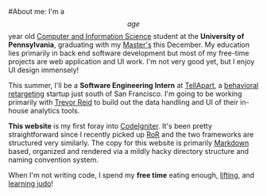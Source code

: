 #About me:
I'm a $$age$$ year old [Computer and Information Science](http://www.cis.upenn.edu) student at the **University of Pennsylvania**, graduating with my [Master's](http://www.cis.upenn.edu/grad/gradhandbook.shtml#MSE) this December. My education lies primarily in back end software development but most of my free-time projects are web application and UI work. I'm not very good yet, but I enjoy UI design immensely!

This summer, I'll be a **Software Engineering Intern** at [TellApart](tellapart.com), a [behavioral retargeting](http://en.wikipedia.org/wiki/Behavioral_retargeting) startup just south of San Francisco. I'm going to be working primarily with [Trevor Reid](http://www.linkedin.com/profile/view?id=100712316) to build out the data handling and UI of their in-house analytics tools.

**This website** is my first foray into [CodeIgniter](http://ellislab.com/codeigniter). It's been pretty straightforward since I recently picked up [RoR](http://rubyonrails.org/) and the two frameworks are structured very similarly. The copy for this website is primarily [Markdown](http://daringfireball.net/projects/markdown/) based, organized and rendered via a mildly hacky directory structure and naming convention system.

When I'm not writing code, I spend my **free time** eating enough, [lifting](https://www.fitocracy.com/profile/gdm), and [learning judo](https://www.facebook.com/groups/27037956862)!
